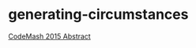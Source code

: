# generating-circumstances
[CodeMash 2015 Abstract](http://www.codemash.org/session/generating-circumstances/)
